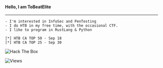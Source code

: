 #### Hello, I am <bold>ToBeatElite</bold> 
---
```
- I'm interested in InfoSec and PenTesting
- I do HTB in my free time, with the occasional CTF.
- I like to program in RustLang & Python
```
```
[*] HTB CA TOP 50 - Sep 18
[*] HTB CA TOP 25 - Sep 30
```
<img src="http://www.hackthebox.eu/badge/image/422205" alt="Hack The Box">

![Views](https://visitor-badge.glitch.me/badge?page_id=ToBeatELIT3)

